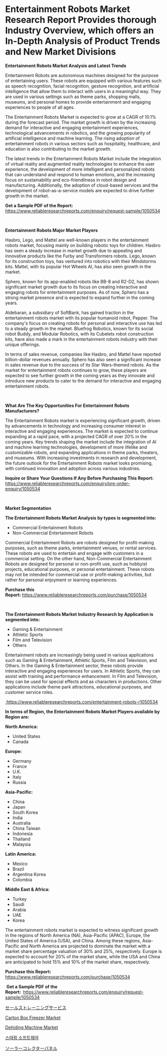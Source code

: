 <p><h1>Entertainment Robots Market Research Report Provides thorough Industry Overview, which offers an In-Depth Analysis of Product Trends and New Market Divisions</h1></p><p><strong>Entertainment Robots Market Analysis and Latest Trends</strong></p>
<p><p>Entertainment Robots are autonomous machines designed for the purpose of entertaining users. These robots are equipped with various features such as speech recognition, facial recognition, gesture recognition, and artificial intelligence that allow them to interact with users in a meaningful way. They are used in various settings such as theme parks, shopping malls, museums, and personal homes to provide entertainment and engaging experiences to people of all ages.</p><p>The Entertainment Robots Market is expected to grow at a CAGR of 10.1% during the forecast period. The market growth is driven by the increasing demand for interactive and engaging entertainment experiences, technological advancements in robotics, and the growing popularity of artificial intelligence and machine learning. The rising adoption of entertainment robots in various sectors such as hospitality, healthcare, and education is also contributing to the market growth.</p><p>The latest trends in the Entertainment Robots Market include the integration of virtual reality and augmented reality technologies to enhance the user experience, the development of more intelligent and personalized robots that can understand and respond to human emotions, and the increasing focus on sustainability and eco-friendliness in robot design and manufacturing. Additionally, the adoption of cloud-based services and the development of robot-as-a-service models are expected to drive further growth in the market.</p></p>
<p><strong>Get a Sample PDF of the Report:&nbsp;</strong> <a href="https://www.reliableresearchreports.com/enquiry/request-sample/1050534">https://www.reliableresearchreports.com/enquiry/request-sample/1050534</a></p>
<p>&nbsp;</p>
<p><strong>Entertainment Robots Major Market Players</strong></p>
<p><p>Hasbro, Lego, and Mattel are well-known players in the entertainment robots market, focusing mainly on building robotic toys for children. Hasbro has seen a steady increase in market growth due to appealing and innovative products like the Furby and Transformers robots. Lego, known for its construction toys, has ventured into robotics with their Mindstorms kits. Mattel, with its popular Hot Wheels AI, has also seen growth in the market. </p><p>Sphero, known for its app-enabled robots like BB-8 and R2-D2, has shown significant market growth due to its focus on creating interactive and engaging robots for entertainment purposes. As of now, Sphero has a strong market presence and is expected to expand further in the coming years.</p><p>Aldebaran, a subsidiary of SoftBank, has gained traction in the entertainment robots market with its popular humanoid robot, Pepper. The company's focus on creating robots for personal and interactive use has led to a steady growth in the market. Bluefrog Robotics, known for its social robot Buddy, and Modular Robotics, with its Cubelets robot construction kits, have also made a mark in the entertainment robots industry with their unique offerings.</p><p>In terms of sales revenue, companies like Hasbro, and Mattel have reported billion-dollar revenues annually. Sphero has also seen a significant increase in sales revenue due to the success of its Star Wars-themed robots. As the market for entertainment robots continues to grow, these players are expected to see further growth in the coming years as they innovate and introduce new products to cater to the demand for interactive and engaging entertainment robots.</p></p>
<p>&nbsp;</p>
<p><strong>What Are The Key Opportunities For Entertainment Robots Manufacturers?</strong></p>
<p><p>The Entertainment Robots market is experiencing significant growth, driven by advancements in technology and increasing consumer interest in interactive and engaging experiences. The market is expected to continue expanding at a rapid pace, with a projected CAGR of over 20% in the coming years. Key trends shaping the market include the integration of AI and machine learning technologies, development of more lifelike and customizable robots, and expanding applications in theme parks, theaters, and museums. With increasing investments in research and development, the future outlook for the Entertainment Robots market looks promising, with continued innovation and adoption across various industries.</p></p>
<p><strong>Inquire or Share Your Questions If Any Before Purchasing This Report:</strong> <a href="https://www.reliableresearchreports.com/enquiry/pre-order-enquiry/1050534">https://www.reliableresearchreports.com/enquiry/pre-order-enquiry/1050534</a></p>
<p>&nbsp;</p>
<p><strong>Market Segmentation</strong></p>
<p><strong>The Entertainment Robots Market Analysis by types is segmented into:</strong></p>
<p><ul><li>Commercial Entertainment Robots</li><li>Non-Commercial Entertainment Robots</li></ul></p>
<p><p>Commercial Entertainment Robots are robots designed for profit-making purposes, such as theme parks, entertainment venues, or rental services. These robots are used to entertain and engage with customers in a commercial setting. On the other hand, Non-Commercial Entertainment Robots are designed for personal or non-profit use, such as hobbyist projects, educational purposes, or personal entertainment. These robots may not be intended for commercial use or profit-making activities, but rather for personal enjoyment or learning experiences.</p></p>
<p><strong>Purchase this Report:&nbsp;</strong><a href="https://www.reliableresearchreports.com/purchase/1050534">https://www.reliableresearchreports.com/purchase/1050534</a></p>
<p>&nbsp;</p>
<p><strong>The Entertainment Robots Market Industry Research by Application is segmented into:</strong></p>
<p><ul><li>Gaming & Entertainment</li><li>Athletic Sports</li><li>Film and Television</li><li>Others</li></ul></p>
<p><p>Entertainment robots are increasingly being used in various applications such as Gaming & Entertainment, Athletic Sports, Film and Television, and Others. In the Gaming & Entertainment sector, these robots provide interactive and engaging experiences for users. In Athletic Sports, they can assist with training and performance enhancement. In Film and Television, they can be used for special effects and as characters in productions. Other applications include theme park attractions, educational purposes, and customer service roles.</p></p>
<p><a href="https://www.reliableresearchreports.com/entertainment-robots-r1050534">&nbsp;https://www.reliableresearchreports.com/entertainment-robots-r1050534</a></p>
<p><strong>In terms of Region, the Entertainment Robots Market Players available by Region are:</strong></p>
<p>
    <p> <strong> North America: </strong>
        <ul>
            <li>United States</li>
            <li>Canada</li>
        </ul>
        </p> 
    <p> <strong> Europe: </strong>
        <ul>
            <li>Germany</li>
            <li>France</li>
            <li>U.K.</li>
            <li>Italy</li>
            <li>Russia</li>
        </ul>
        </p> 
    <p> <strong> Asia-Pacific: </strong>
        <ul>
            <li>China</li>
            <li>Japan</li>
            <li>South Korea</li>
            <li>India</li>
            <li>Australia</li>
            <li>China Taiwan</li>
            <li>Indonesia</li>
            <li>Thailand</li>
            <li>Malaysia</li>
        </ul>
        </p> 
    <p> <strong> Latin America: </strong>
        <ul>
            <li>Mexico</li>
            <li>Brazil</li>
            <li>Argentina Korea</li>
            <li>Colombia</li>
        </ul>
        </p> 
    <p> <strong> Middle East & Africa: </strong>
        <ul>
            <li>Turkey</li>
            <li>Saudi</li>
            <li>Arabia</li>
            <li>UAE</li>
            <li>Korea</li>
        </ul>
    </p>
    </p>
<p><p>The entertainment robots market is expected to witness significant growth in the regions of North America (NA), Asia-Pacific (APAC), Europe, the United States of America (USA), and China. Among these regions, Asia-Pacific and North America are projected to dominate the market with a market share percentage valuation of 30% and 25%, respectively. Europe is expected to account for 20% of the market share, while the USA and China are anticipated to hold 15% and 10% of the market share, respectively.</p></p>
<p><strong>Purchase this Report: </strong><a href="https://www.reliableresearchreports.com/purchase/1050534">https://www.reliableresearchreports.com/purchase/1050534</a></p>
<p>&nbsp;<strong>Get a Sample PDF of the Report:&nbsp;&nbsp;</strong><a href="https://www.reliableresearchreports.com/enquiry/request-sample/1050534">https://www.reliableresearchreports.com/enquiry/request-sample/1050534</a></p>
<p><strong></strong></p>
<p><p><a href="https://github.com/RodHoppe07/Market-Research-Report-List-1/blob/main/359702638801.md">セールストレーニングサービス</a></p><p><a href="https://github.com/cecuraprangm/Market-Research-Report-List-2/blob/main/carton-box-freezer-market.md">Carton Box Freezer Market</a></p><p><a href="https://github.com/fiixsa/Market-Research-Report-List-2/blob/main/dehiding-machine-market.md">Dehiding Machine Market</a></p><p><a href="https://medium.com/@ukaszduda1/%EC%A7%81%EC%9B%90-%EA%B4%80%EB%A6%AC-%EC%86%8C%ED%94%84%ED%8A%B8%EC%9B%A8%EC%96%B4-%EC%8B%9C%EC%9E%A5-%EA%B7%9C%EB%AA%A8%EB%8A%94-%EC%84%B8%EA%B3%84-%EC%82%B0%EC%97%85%EC%97%90%EC%84%9C-%EA%B0%80%EC%9E%A5-%EC%A2%8B%EC%9D%80-%EB%A7%88%EC%BC%80%ED%8C%85-%EC%B1%84%EB%84%90%EC%9D%84-%EB%82%98%ED%83%80%EB%83%85%EB%8B%88%EB%8B%A4-caef0508a006">스태핑 소프트웨어</a></p><p><a href="https://github.com/reliezer65/Market-Research-Report-List-1/blob/main/474449338802.md">ソーラーコレクターパネル</a></p></p>